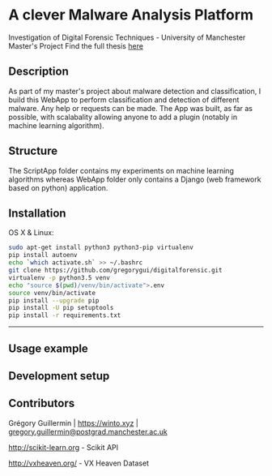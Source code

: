 # A clever Malware Analysis Platform
Investigation of Digital Forensic Techniques - University of Manchester Master's Project
Find the full thesis [here](https://winto.xyz/documents/report.pdf)

## Description

As part of my master's project about malware detection and classification, I build this WebApp to perform classification and detection of different malware.
Any help or requests can be made. The App was built, as far as possible, with scalabality allowing anyone to add a plugin (notably in machine learning algorithm).

## Structure

The ScriptApp folder contains my experiments on machine learning algorithms whereas WebApp folder only contains a Django (web framework based on python) application.

## Installation

OS X & Linux:

```sh
sudo apt-get install python3 python3-pip virtualenv 
pip install autoenv
echo `which activate.sh` >> ~/.bashrc
git clone https://github.com/gregorygui/digitalforensic.git
virtualenv -p python3.5 venv
echo "source $(pwd)/venv/bin/activate">.env
source venv/bin/activate
pip install --upgrade pip
pip install -U pip setuptools
pip install -r requirements.txt
```

***

## Usage example

## Development setup

## Contributors

Grégory Guillermin | https://winto.xyz | gregory.guillermin@postgrad.manchester.ac.uk

http://scikit-learn.org - Scikit API

http://vxheaven.org/ - VX Heaven Dataset